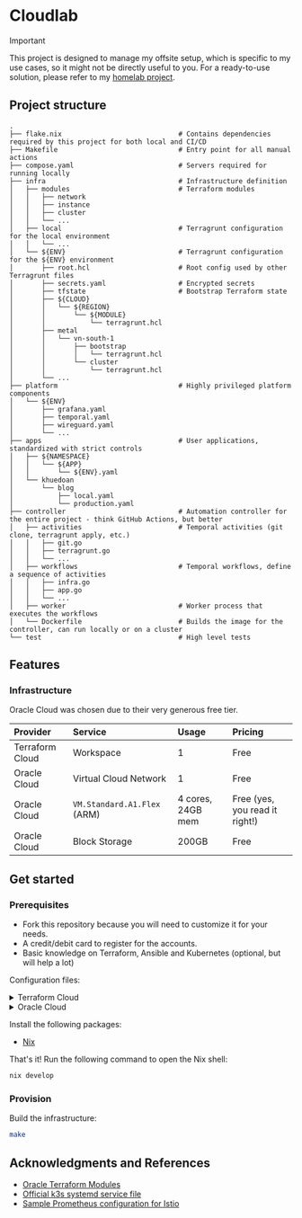 # Cloudlab

> [!IMPORTANT]
> This project is designed to manage my offsite setup, which is specific to my
> use cases, so it might not be directly useful to you. For a ready-to-use
> solution, please refer to my [homelab project](https://github.com/khuedoan/homelab).

## Project structure

```
.
├── flake.nix                             # Contains dependencies required by this project for both local and CI/CD
├── Makefile                              # Entry point for all manual actions
├── compose.yaml                          # Servers required for running locally
├── infra                                 # Infrastructure definition
│   ├── modules                           # Terraform modules
│   │   ├── network
│   │   ├── instance
│   │   ├── cluster
│   │   └── ...
│   ├── local                             # Terragrunt configuration for the local environment
│   │   └── ...
│   └── ${ENV}                            # Terragrunt configuration for the ${ENV} environment
│       ├── root.hcl                      # Root config used by other Terragrunt files
│       ├── secrets.yaml                  # Encrypted secrets
│       ├── tfstate                       # Bootstrap Terraform state
│       ├── ${CLOUD}
│       │   └── ${REGION}
│       │       └── ${MODULE}
│       │           └── terragrunt.hcl
│       ├── metal
│       │   └── vn-south-1
│       │       ├── bootstrap
│       │       │   └── terragrunt.hcl
│       │       └── cluster
│       │           └── terragrunt.hcl
│       └── ...
├── platform                              # Highly privileged platform components
│   └── ${ENV}
│       ├── grafana.yaml
│       ├── temporal.yaml
│       ├── wireguard.yaml
│       └── ...
├── apps                                  # User applications, standardized with strict controls
│   ├── ${NAMESPACE}
│   │   └── ${APP}
│   │       └── ${ENV}.yaml
│   └── khuedoan
│       └── blog
│           ├── local.yaml
│           └── production.yaml
├── controller                            # Automation controller for the entire project - think GitHub Actions, but better
│   ├── activities                        # Temporal activities (git clone, terragrunt apply, etc.)
│   │   ├── git.go
│   │   ├── terragrunt.go
│   │   └── ...
│   ├── workflows                         # Temporal workflows, define a sequence of activities
│   │   ├── infra.go
│   │   ├── app.go
│   │   └── ...
│   ├── worker                            # Worker process that executes the workflows
│   └── Dockerfile                        # Builds the image for the controller, can run locally or on a cluster
└── test                                  # High level tests
```

## Features

### Infrastructure

Oracle Cloud was chosen due to their very generous free tier.

| Provider        | Service                     | Usage             | Pricing                        |
| :--             | :--                         | :--               | :--                            |
| Terraform Cloud | Workspace                   | 1                 | Free                           |
| Oracle Cloud    | Virtual Cloud Network       | 1                 | Free                           |
| Oracle Cloud    | `VM.Standard.A1.Flex` (ARM) | 4 cores, 24GB mem | Free (yes, you read it right!) |
| Oracle Cloud    | Block Storage               | 200GB             | Free                           |

## Get started

### Prerequisites

- Fork this repository because you will need to customize it for your needs.
- A credit/debit card to register for the accounts.
- Basic knowledge on Terraform, Ansible and Kubernetes (optional, but will help a lot)

Configuration files:

<details>

<summary>Terraform Cloud</summary>

- Create a Terraform Cloud account at <https://app.terraform.io>

</details>

<details>

<summary>Oracle Cloud</summary>

- Create an Oracle Cloud account at <https://cloud.oracle.com>
- Generate an API signing key:
  - Profile menu (User menu icon) -> User Settings -> API Keys -> Add API Key
  - Select Generate API Key Pair, download the private key to `~/.oci/private.pem` and click Add
  - Copy the Configuration File Preview to `~/.oci/config` and change `key_file` to `~/.oci/private.pem`

If you see a warning like this, try to avoid those regions:

> ⚠️ Because of high demand for Arm Ampere A1 Compute capacity in the Foo and Bar regions, A1 instance availability in these regions is limited.
> If you plan to create A1 instances, we recommend choosing another region as your home region

</details>

Install the following packages:

- [Nix](https://nixos.org/download.html)

That's it! Run the following command to open the Nix shell:

```sh
nix develop
```

### Provision

Build the infrastructure:

```sh
make
```

## Acknowledgments and References

- [Oracle Terraform Modules](https://github.com/oracle-terraform-modules)
- [Official k3s systemd service file](https://github.com/k3s-io/k3s/blob/master/k3s.service)
- [Sample Prometheus configuration for Istio](https://github.com/istio/istio/blob/master/samples/addons/extras/prometheus-operator.yaml)
